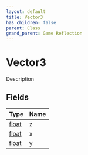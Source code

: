 ```yaml
---
layout: default
title: Vector3
has_children: false
parent: Class
grand_parent: Game Reflection
---
```

# Vector3
Description 

## Fields

| Type | Name |
|:----------|:--------------|
| [float](/riftbreaker-wiki/docs/game-reflection/components/float/) | z |
| [float](/riftbreaker-wiki/docs/game-reflection/components/float/) | x |
| [float](/riftbreaker-wiki/docs/game-reflection/components/float/) | y |

